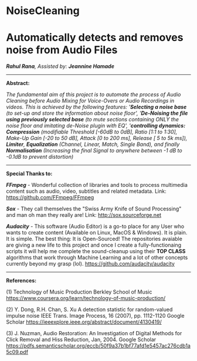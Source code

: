 # NoiseCleaning
# Automatically detects and removes noise from Audio Files
_**Rahul Rana**, Assisted by: **Jeannine Hamade**_
____________________________

**Abstract:**

_The fundamental aim of this project is to automate the process of Audio Cleaning before Audio Mixing for Voice-Overs or Audio Recordings in videos. This is achieved by the following features: '**Selecting a noise base** (to set-up and store the information about noise floor', '**De-Noising the file using previously selected base** (to mute sections containing ONLY the noise floor and imitating de-Noise plugin with EQ', '**controlling dynamics:** **Compression** (modifiable Threshold [-60dB to 0dB], Ratio [1:1 to 1:30], Make-Up Gain [-20 to 50 dB], Attack [0 to 200 ms], Release [ 5 to 5k ms]), **Limiter**, **Equalization** (Channel, Linear, Match, Single Band), and finally **Normalisation** (Increasing the final Signal to anywhere between -1 dB to -0.1dB to prevent distortion)_

____________________________

**Special Thanks to:**

**_FFmpeg_** - Wonderful collection of libraries and tools to process multimedia content such as audio, video, subtitles and related metadata.
Link: https://github.com/FFmpeg/FFmpeg

**_Sox_** - They call themselves the "Swiss Army Knife of Sound Processing" and man oh man they really are!
Link: http://sox.sourceforge.net

**_Audacity_** - This software (Audio Editor) is a go-to place for any User who wants to create content (Available on Linux, MacOS & Windows). It is plain. It is simple. The best thing: It is Open-Sourced! The repositories avaiable are giving a new life to this project and once I create a fully-functionaing scripts it will help me complete the sound-cleanup using their **TOP CLASS** algorithms that work through Machine Learning and a lot of other concepts currently beyond my grasp (lol).
https://github.com/audacity/audacity

____________________________

**References:**

(1) Technology of Music Production
    Berkley School of Music
    https://www.coursera.org/learn/technology-of-music-production/
    
(2) Y. Dong, R.H. Chan, S. Xu
    A detection statistic for random-valued impulse noise
    IEEE Trans. Image Process, 16 (2007), pp. 1112-1120
    Google Scholar
    https://ieeexplore.ieee.org/abstract/document/4130419/
    
(3) J. Nuzman, Audio Restoration: An Investigation of Digital Methods for Click Removal and Hiss Reduction, Jan, 2004.
    Google Scholar
    https://pdfs.semanticscholar.org/eccb/50f9a37b1bf77afd1e5457ac276cdb1a5c09.pdf
